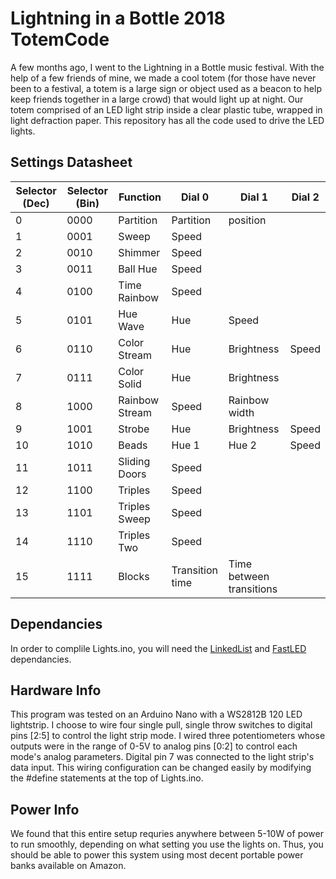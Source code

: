 # Lightning in a Bottle 2018 TotemCode

A few months ago, I went to the Lightning in a Bottle music festival. With the help of a few friends of mine, we made a cool totem (for those have never been to a festival, a totem is a large sign or object used as a beacon to help keep friends together in a large crowd) that would light up at night. Our totem comprised of an LED light strip inside a clear plastic tube, wrapped in light defraction paper. This repository has all the code used to drive the LED lights.

## Settings Datasheet

Selector (Dec) | Selector (Bin) | Function | Dial 0 | Dial 1 | Dial 2
--- | --- | --- | --- | --- | ---
0 | 0000 | Partition | Partition | position
1 | 0001 | Sweep | Speed
2 | 0010 | Shimmer | Speed
3 | 0011 | Ball	Hue | Speed
4 | 0100 | Time Rainbow | Speed
5 | 0101 | Hue Wave | Hue | Speed
6 | 0110 | Color Stream | Hue | Brightness | Speed
7 | 0111 | Color Solid | Hue | Brightness
8 | 1000 | Rainbow Stream | Speed | Rainbow width
9 | 1001 | Strobe | Hue | Brightness | Speed
10 | 1010 | Beads | Hue 1 | Hue 2 | Speed
11 | 1011 | Sliding Doors | Speed
12 | 1100 | Triples | Speed
13 | 1101 | Triples Sweep | Speed
14 | 1110 | Triples Two | Speed
15 | 1111 | Blocks | Transition time | Time between transitions

## Dependancies

In order to complile Lights.ino, you will need the [LinkedList](https://github.com/ivanseidel/LinkedList) and [FastLED](https://github.com/FastLED/FastLED) dependancies.

## Hardware Info

This program was tested on an Arduino Nano with a WS2812B 120 LED lightstrip. I choose to wire four single pull, single throw switches to digital pins [2:5] to control the light strip mode. I wired three potentiometers whose outputs were in the range of 0-5V to analog pins [0:2] to control each mode's analog parameters. Digital pin 7 was connected to the light strip's data input. This wiring configuration can be changed easily by modifying the #define statements at the top of Lights.ino.

## Power Info

We found that this entire setup requries anywhere between 5-10W of power to run smoothly, depending on what setting you use the lights on. Thus, you should be able to power this system using most decent portable power banks available on Amazon.